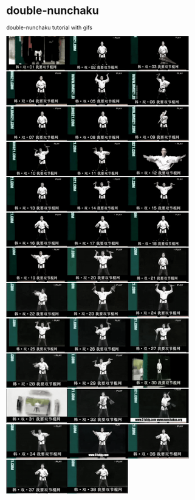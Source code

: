 # double-nunchaku
double-nunchaku tutorial with gifs

<img src="gifs/dn-1.gif" width="160"/><img src="gifs/dn-2.gif" width="160"/><img src="gifs/dn-3.gif" width="160"/><img src="gifs/dn-4.gif" width="160"/><img src="gifs/dn-5.gif" width="160"/><img src="gifs/dn-6.gif" width="160"/><img src="gifs/dn-7.gif" width="160"/><img src="gifs/dn-8.gif" width="160"/><img src="gifs/dn-9.gif" width="160"/><img src="gifs/dn-10.gif" width="160"/><img src="gifs/dn-11.gif" width="160"/><img src="gifs/dn-12.gif" width="160"/><img src="gifs/dn-13.gif" width="160"/><img src="gifs/dn-14.gif" width="160"/><img src="gifs/dn-15.gif" width="160"/><img src="gifs/dn-16.gif" width="160"/><img src="gifs/dn-17.gif" width="160"/><img src="gifs/dn-18.gif" width="160"/><img src="gifs/dn-19.gif" width="160"/><img src="gifs/dn-20.gif" width="160"/><img src="gifs/dn-21.gif" width="160"/><img src="gifs/dn-22.gif" width="160"/><img src="gifs/dn-23.gif" width="160"/><img src="gifs/dn-24.gif" width="160"/><img src="gifs/dn-25.gif" width="160"/><img src="gifs/dn-26.gif" width="160"/><img src="gifs/dn-27.gif" width="160"/><img src="gifs/dn-28.gif" width="160"/><img src="gifs/dn-29.gif" width="160"/><img src="gifs/dn-30.gif" width="160"/><img src="gifs/dn-31.gif" width="160"/><img src="gifs/dn-32.gif" width="160"/><img src="gifs/dn-33.gif" width="160"/><img src="gifs/dn-34.gif" width="160"/><img src="gifs/dn-35.gif" width="160"/><img src="gifs/dn-36.gif" width="160"/><img src="gifs/dn-37.gif" width="160"/><img src="gifs/dn-38.gif" width="160"/>
